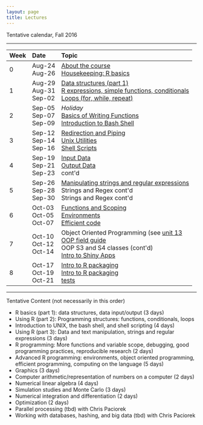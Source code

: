 ```yaml
---
layout: page
title: Lectures
---
```


Tentative calendar, Fall 2016

-----

<table>
  <thead>
    <tr>
      <th align="left">Week</th>
      <th align="left">Date</th>
      <th align="left">Topic</th>
    </tr>
  </thead>
  <tbody>
    <tr>
      <td>0</td>
      <td>
        Aug-24<br>
        Aug-26
      </td>
      <td>
        <a href="00-about-course">About the course</a><br>
        <a href="00-housekeeping">Housekeeping: R basics</a><br>
      </td>
    </tr>
    <tr>
      <td>1</td>
      <td>
        Aug-29<br>
        Aug-31<br>
        Sep-02
      </td>
      <td>
        <a href="01-data-structures">Data structures (part 1)</a><br>
        <a href="01-expressions-control-flow">R expressions, simple functions, conditionals</a><br>
        <a href="01-expressions-control-flow">Loops (for, while, repeat)</a>
      </td>
    </tr>
    <tr>
      <td>2</td>
      <td>
        Sep-05<br>
        Sep-07<br>
        Sep-09
      </td>
      <td>
        <em>Holiday</em><br>
        <a href="01-writing-functions">Basics of Writing Functions</a><br>
        <a href="02-bash-introduction">Introduction to Bash Shell</a>
      </td>
    </tr>
    <tr>
      <td>3</td>
      <td>
        Sep-12<br>
        Sep-14<br>
        Sep-16
      </td>
      <td>
        <a href="02-redirection-piping">Redirection and Piping</a><br>
        <a href="02-unix-utilities">Unix Utilities</a><br>
        <a href="02-shell-scripts">Shell Scripts</a>
      </td>
    </tr>
    <tr>
      <td>4</td>
      <td>
        Sep-19<br>
        Sep-21<br>
        Sep-23
      </td>
      <td>
        <a href="03-input-data">Input Data</a><br>
        <a href="03-output-data">Output Data</a><br>
        cont'd
      </td>
    </tr>
    <tr>
      <td>5</td>
      <td>
        Sep-26<br>
        Sep-28<br>
        Sep-30
      </td>
      <td>
        <a href="04-strings">Manipulating strings and regular expressions</a><br>
        Strings and Regex cont'd<br>
        Strings and Regex cont'd
      </td>
    </tr>
    <tr>
      <td>6</td>
      <td>
        Oct-03<br>
        Oct-05<br>
        Oct-07
      </td>
      <td>
        <a href="http://adv-r.had.co.nz/Functions.html" target="_blank">Functions and Scoping</a><br>
        <a href="http://adv-r.had.co.nz/Environments.html" target="_blank">Environments</a><br>
        <a href="http://adv-r.had.co.nz/Performance.html" target="_blank">Efficient code</a>
      </td>
    </tr>
    <tr>
      <td>7</td>
      <td>
        Oct-10<br>
        Oct-12<br>
        Oct-14
      </td>
      <td>
        Object Oriented Programming (see <a href="https://github.com/ucb-stat243/stat243-fall-2016/blob/master/units/13-programming-s3classes.pdf" target="_blank">unit 13</a><br>
        <a href="http://adv-r.had.co.nz/OO-essentials.html" target="_target">OOP field guide</a><br>
        OOP S3 and S4 classes (cont'd)<br>
        <a href="http://shiny.rstudio.com/tutorial/" target="_target">Intro to Shiny Apps</a>
      </td>
    </tr>
    <tr>
      <td>8</td>
      <td>
        Oct-17<br>
        Oct-19<br>
        Oct-21
      </td>
      <td>
        <a href="http://r-pkgs.had.co.nz/" target="_target">Intro to R packaging</a><br>
        <a href="http://r-pkgs.had.co.nz/" target="_target">Intro to R packaging</a><br>
        <a href="http://r-pkgs.had.co.nz/tests.html" target="_target">tests</a>
      </td>
    </tr>
  </tbody>
 </table>


-----

Tentative Content (not necessarily in this order)

- R basics (part 1): data structures, data input/output (3 days)
- Using R (part 2): Programming structures: functions, conditionals, loops
- Introduction to UNIX, the bash shell, and shell scripting (4 days)
- Using R (part 3): Data and text manipulation, strings and regular expressions (3 days)
- R programming: More functions and variable scope, debugging, good 
programming practices, reproducible research (2 days)
- Advanced R programming: environments, object oriented programming, efficient
 programming, computing on the language (5 days)
- Graphics (3 days)
- Computer arithmetic/representation of numbers on a computer (2 days)
- Numerical linear algebra (4 days)
- Simulation studies and Monte Carlo (3 days)
- Numerical integration and differentiation (2 days)
- Optimization (2 days)
- Parallel processing (tbd) with Chris Paciorek
- Working with databases, hashing, and big data (tbd) with Chris Paciorek

